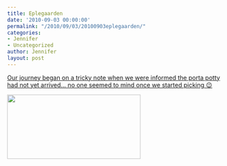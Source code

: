 ```yaml
---
title: Eplegaarden
date: '2010-09-03 00:00:00'
permalink: "/2010/09/03/20100903eplegaarden/"
categories:
- Jennifer
- Uncategorized
author: Jennifer
layout: post
---
```


[Our journey began on a tricky note when we were informed the porta potty had not yet arrived&#8230; no one seemed to mind once we started picking 😉](http://www.flickr.com/photos/jenniferandJennifers_photos/sets/72157624731077997/)

[<img title="IMG_0018" height="150" alt="" width="310" class="alignnone size-thumbnail wp-image-860" src="http://static.squarespace.com/static/50db6bb3e4b015296cd43789/50dfa5b1e4b0dc6320e0b5ea/50dfa5b3e4b0dc6320e0b7ce/1283538977000/?format=original" />](http://www.flickr.com/photos/jenniferandJennifers_photos/sets/72157624731077997/)

